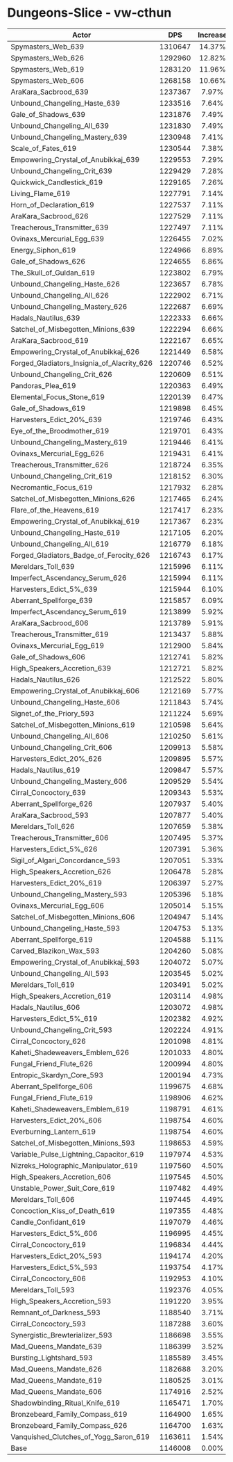 # Dungeons-Slice - vw-cthun
| Actor | DPS | Increase |
|---|:---:|:---:|
|Spymasters_Web_639|1310647|14.37%|
|Spymasters_Web_626|1292960|12.82%|
|Spymasters_Web_619|1283120|11.96%|
|Spymasters_Web_606|1268158|10.66%|
|AraKara_Sacbrood_639|1237367|7.97%|
|Unbound_Changeling_Haste_639|1233516|7.64%|
|Gale_of_Shadows_639|1231876|7.49%|
|Unbound_Changeling_All_639|1231830|7.49%|
|Unbound_Changeling_Mastery_639|1230948|7.41%|
|Scale_of_Fates_619|1230544|7.38%|
|Empowering_Crystal_of_Anubikkaj_639|1229553|7.29%|
|Unbound_Changeling_Crit_639|1229429|7.28%|
|Quickwick_Candlestick_619|1229165|7.26%|
|Living_Flame_619|1227791|7.14%|
|Horn_of_Declaration_619|1227537|7.11%|
|AraKara_Sacbrood_626|1227529|7.11%|
|Treacherous_Transmitter_639|1227497|7.11%|
|Ovinaxs_Mercurial_Egg_639|1226455|7.02%|
|Energy_Siphon_619|1224966|6.89%|
|Gale_of_Shadows_626|1224655|6.86%|
|The_Skull_of_Guldan_619|1223802|6.79%|
|Unbound_Changeling_Haste_626|1223657|6.78%|
|Unbound_Changeling_All_626|1222902|6.71%|
|Unbound_Changeling_Mastery_626|1222687|6.69%|
|Hadals_Nautilus_639|1222333|6.66%|
|Satchel_of_Misbegotten_Minions_639|1222294|6.66%|
|AraKara_Sacbrood_619|1222167|6.65%|
|Empowering_Crystal_of_Anubikkaj_626|1221449|6.58%|
|Forged_Gladiators_Insignia_of_Alacrity_626|1220746|6.52%|
|Unbound_Changeling_Crit_626|1220609|6.51%|
|Pandoras_Plea_619|1220363|6.49%|
|Elemental_Focus_Stone_619|1220139|6.47%|
|Gale_of_Shadows_619|1219898|6.45%|
|Harvesters_Edict_20%_639|1219746|6.43%|
|Eye_of_the_Broodmother_619|1219701|6.43%|
|Unbound_Changeling_Mastery_619|1219446|6.41%|
|Ovinaxs_Mercurial_Egg_626|1219431|6.41%|
|Treacherous_Transmitter_626|1218724|6.35%|
|Unbound_Changeling_Crit_619|1218152|6.30%|
|Necromantic_Focus_619|1217932|6.28%|
|Satchel_of_Misbegotten_Minions_626|1217465|6.24%|
|Flare_of_the_Heavens_619|1217417|6.23%|
|Empowering_Crystal_of_Anubikkaj_619|1217367|6.23%|
|Unbound_Changeling_Haste_619|1217105|6.20%|
|Unbound_Changeling_All_619|1216779|6.18%|
|Forged_Gladiators_Badge_of_Ferocity_626|1216743|6.17%|
|Mereldars_Toll_639|1215996|6.11%|
|Imperfect_Ascendancy_Serum_626|1215994|6.11%|
|Harvesters_Edict_5%_639|1215944|6.10%|
|Aberrant_Spellforge_639|1215857|6.09%|
|Imperfect_Ascendancy_Serum_619|1213899|5.92%|
|AraKara_Sacbrood_606|1213789|5.91%|
|Treacherous_Transmitter_619|1213437|5.88%|
|Ovinaxs_Mercurial_Egg_619|1212900|5.84%|
|Gale_of_Shadows_606|1212741|5.82%|
|High_Speakers_Accretion_639|1212721|5.82%|
|Hadals_Nautilus_626|1212522|5.80%|
|Empowering_Crystal_of_Anubikkaj_606|1212169|5.77%|
|Unbound_Changeling_Haste_606|1211843|5.74%|
|Signet_of_the_Priory_593|1211224|5.69%|
|Satchel_of_Misbegotten_Minions_619|1210598|5.64%|
|Unbound_Changeling_All_606|1210250|5.61%|
|Unbound_Changeling_Crit_606|1209913|5.58%|
|Harvesters_Edict_20%_626|1209895|5.57%|
|Hadals_Nautilus_619|1209847|5.57%|
|Unbound_Changeling_Mastery_606|1209529|5.54%|
|Cirral_Concoctory_639|1209343|5.53%|
|Aberrant_Spellforge_626|1207937|5.40%|
|AraKara_Sacbrood_593|1207877|5.40%|
|Mereldars_Toll_626|1207659|5.38%|
|Treacherous_Transmitter_606|1207495|5.37%|
|Harvesters_Edict_5%_626|1207391|5.36%|
|Sigil_of_Algari_Concordance_593|1207051|5.33%|
|High_Speakers_Accretion_626|1206478|5.28%|
|Harvesters_Edict_20%_619|1206397|5.27%|
|Unbound_Changeling_Mastery_593|1205396|5.18%|
|Ovinaxs_Mercurial_Egg_606|1205014|5.15%|
|Satchel_of_Misbegotten_Minions_606|1204947|5.14%|
|Unbound_Changeling_Haste_593|1204753|5.13%|
|Aberrant_Spellforge_619|1204588|5.11%|
|Carved_Blazikon_Wax_593|1204260|5.08%|
|Empowering_Crystal_of_Anubikkaj_593|1204072|5.07%|
|Unbound_Changeling_All_593|1203545|5.02%|
|Mereldars_Toll_619|1203491|5.02%|
|High_Speakers_Accretion_619|1203114|4.98%|
|Hadals_Nautilus_606|1203072|4.98%|
|Harvesters_Edict_5%_619|1202382|4.92%|
|Unbound_Changeling_Crit_593|1202224|4.91%|
|Cirral_Concoctory_626|1201098|4.81%|
|Kaheti_Shadeweavers_Emblem_626|1201033|4.80%|
|Fungal_Friend_Flute_626|1200994|4.80%|
|Entropic_Skardyn_Core_593|1200194|4.73%|
|Aberrant_Spellforge_606|1199675|4.68%|
|Fungal_Friend_Flute_619|1198906|4.62%|
|Kaheti_Shadeweavers_Emblem_619|1198791|4.61%|
|Harvesters_Edict_20%_606|1198754|4.60%|
|Everburning_Lantern_619|1198754|4.60%|
|Satchel_of_Misbegotten_Minions_593|1198653|4.59%|
|Variable_Pulse_Lightning_Capacitor_619|1197974|4.53%|
|Nizreks_Holographic_Manipulator_619|1197560|4.50%|
|High_Speakers_Accretion_606|1197545|4.50%|
|Unstable_Power_Suit_Core_619|1197482|4.49%|
|Mereldars_Toll_606|1197445|4.49%|
|Concoction_Kiss_of_Death_619|1197355|4.48%|
|Candle_Confidant_619|1197079|4.46%|
|Harvesters_Edict_5%_606|1196995|4.45%|
|Cirral_Concoctory_619|1196834|4.44%|
|Harvesters_Edict_20%_593|1194174|4.20%|
|Harvesters_Edict_5%_593|1193754|4.17%|
|Cirral_Concoctory_606|1192953|4.10%|
|Mereldars_Toll_593|1192376|4.05%|
|High_Speakers_Accretion_593|1191220|3.95%|
|Remnant_of_Darkness_593|1188540|3.71%|
|Cirral_Concoctory_593|1187288|3.60%|
|Synergistic_Brewterializer_593|1186698|3.55%|
|Mad_Queens_Mandate_639|1186399|3.52%|
|Bursting_Lightshard_593|1185589|3.45%|
|Mad_Queens_Mandate_626|1182688|3.20%|
|Mad_Queens_Mandate_619|1180525|3.01%|
|Mad_Queens_Mandate_606|1174916|2.52%|
|Shadowbinding_Ritual_Knife_619|1165471|1.70%|
|Bronzebeard_Family_Compass_619|1164900|1.65%|
|Bronzebeard_Family_Compass_626|1164700|1.63%|
|Vanquished_Clutches_of_Yogg_Saron_619|1163611|1.54%|
|Base|1146008|0.00%|
